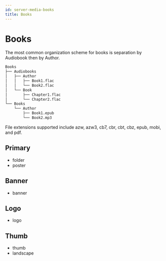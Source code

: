 ```yaml
---
id: server-media-books
title: Books
---
```


# Books

The most common organization scheme for books is separation by Audiobook then by Author.

```txt
Books
├── Audiobooks
│   ├── Author
│   │   ├── Book1.flac
│   │   └── Book2.flac
│   └── Book
│       ├── Chapter1.flac
│       └── Chapter2.flac
└── Books
    └── Author
        ├── Book1.epub
        └── Book2.mp3
```

File extensions supported include azw, azw3, cb7, cbr, cbt, cbz, epub, mobi, and pdf.

## Primary

* folder
* poster

## Banner

* banner

## Logo

* logo

## Thumb

* thumb
* landscape
